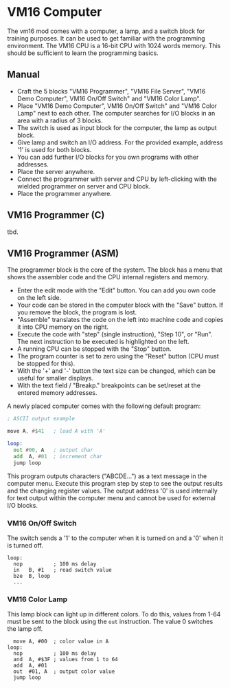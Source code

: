 # VM16 Computer

The vm16 mod comes with a computer, a lamp, and a switch block for training purposes. It can be used to get familiar with the programming environment. The VM16 CPU is a 16-bit CPU with 1024 words memory. This should be sufficient to learn the programming basics. 


## Manual

- Craft the 5 blocks "VM16 Programmer", "VM16 File Server", "VM16 Demo Computer", VM16 On/Off Switch" and "VM16 Color Lamp".
- Place "VM16 Demo Computer", VM16 On/Off Switch" and "VM16 Color Lamp" next to each other. The computer searches for I/O blocks in an area with a radius of 3 blocks. 
- The switch is used as input block for the computer, the lamp as output block.
- Give lamp and switch an I/O address. For the provided example, address '1' is used for both blocks.
- You can add further I/O blocks for you own programs with other addresses.
- Place the server anywhere.
- Connect the programmer with server and CPU by left-clicking with the wielded programmer on server and CPU block.
- Place the programmer anywhere.



## VM16 Programmer (C)

tbd.




## VM16 Programmer (ASM)

The programmer block is the core of the system. The block has a menu that shows the assembler code and the CPU internal registers and memory.

- Enter the edit mode with the "Edit" button. You can add you own code on the left side.
- Your code can be stored in the computer block with the "Save" button. If you remove the block, the program is lost.
- "Assemble" translates the code on the left into machine code and copies it into CPU memory on the right.
- Execute the code with "step" (single instruction), "Step 10", or "Run". The next instruction to be executed is highlighted on the left.
- A running CPU can be  stopped with the "Stop" button. 
- The program counter is set to zero using the "Reset" button (CPU must be stopped for this).
- With the '+' and '-' button the text size can be changed, which can be useful for smaller displays.
- With the text field / "Breakp." breakpoints can be set/reset at the entered memory addresses.

A newly placed computer comes with the following default program:

```asm
; ASCII output example

move A, #$41   ; load A with 'A'

loop:
  out #00, A   ; output char
  add  A, #01  ; increment char
  jump loop
```

This program outputs characters ("ABCDE...") as a text message in the computer menu. Execute this program step by step to see the output results and the changing register values.  The output address '0' is used internally for text output within the computer menu and cannot be used for external I/O blocks. 



### VM16 On/Off Switch

The switch sends a '1' to the computer when it is turned on and a '0' when it is turned off. 

```assembly
loop:
  nop          ; 100 ms delay
  in   B, #1   ; read switch value
  bze  B, loop
  ...
```



### VM16 Color Lamp

This lamp block can light up in different colors. To do this, values from 1-64 must be sent to the block using the `out` instruction. The value 0 switches the lamp off.

```assembly
  move A, #00  ; color value in A
loop:
  nop          ; 100 ms delay
  and  A, #$3F ; values from 1 to 64
  add  A, #01
  out  #01, A  ; output color value
  jump loop
```
